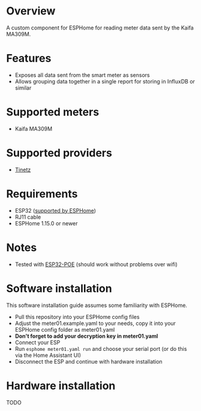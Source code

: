 # Overview

A custom component for ESPHome for reading meter data sent by the Kaifa MA309M.

# Features

* Exposes all data sent from the smart meter as sensors
* Allows grouping data together in a single report for storing in InfluxDB or similar

# Supported meters

* Kaifa MA309M

# Supported providers

* [Tinetz](https://www.tinetz.at/)

# Requirements

* ESP32 ([supported by ESPHome](https://esphome.io/#devices))
* RJ11 cable
* ESPHome 1.15.0 or newer

# Notes

* Tested with [ESP32-POE](https://www.olimex.com/Products/IoT/ESP32/ESP32-POE/open-source-hardware) (should work without problems over wifi)

# Software installation

This software installation guide assumes some familiarity with ESPHome.

* Pull this repository into your ESPHome config files
* Adjust the meter01.example.yaml to your needs, copy it into your ESPHome config folder as meter01.yaml
* **Don't forget to add your decryption key in meter01.yaml**
* Connect your ESP
* Run `esphome meter01.yaml run` and choose your serial port (or do this via the Home Assistant UI)
* Disconnect the ESP and continue with hardware installation

# Hardware installation

TODO
